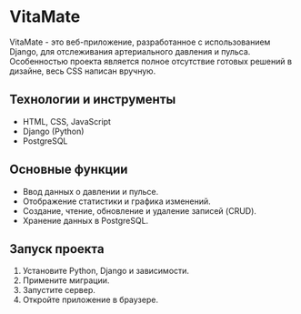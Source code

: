 # VitaMate

VitaMate - это веб-приложение, разработанное с использованием Django, для отслеживания артериального давления и пульса. Особенностью проекта является полное отсутствие готовых решений в дизайне, весь CSS написан вручную.

## Технологии и инструменты

- HTML, CSS, JavaScript
- Django (Python)
- PostgreSQL

## Основные функции

- Ввод данных о давлении и пульсе.
- Отображение статистики и графика изменений.
- Создание, чтение, обновление и удаление записей (CRUD).
- Хранение данных в PostgreSQL.

## Запуск проекта

1. Установите Python, Django и зависимости.
2. Примените миграции.
3. Запустите сервер.
4. Откройте приложение в браузере.
